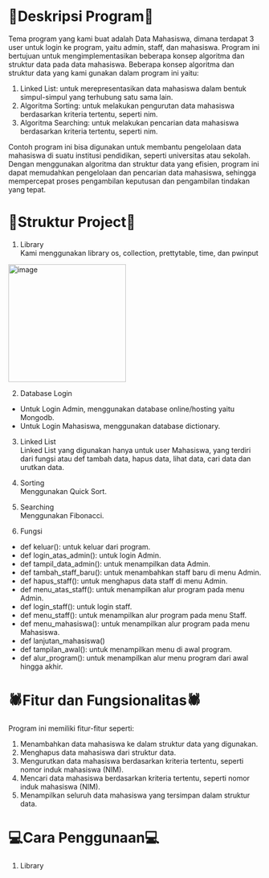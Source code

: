 # 💖Deskripsi Program💖
Tema program yang kami buat adalah Data Mahasiswa, dimana terdapat 3 user untuk login ke program, yaitu admin, staff, dan mahasiswa. Program ini bertujuan untuk mengimplementasikan beberapa konsep algoritma dan struktur data pada data mahasiswa. Beberapa konsep algoritma dan struktur data yang kami gunakan dalam program ini yaitu:
1. Linked List: untuk merepresentasikan data mahasiswa dalam bentuk simpul-simpul yang terhubung satu sama lain.
2. Algoritma Sorting: untuk melakukan pengurutan data mahasiswa berdasarkan kriteria tertentu, seperti nim.
3. Algoritma Searching: untuk melakukan pencarian data mahasiswa berdasarkan kriteria tertentu, seperti nim.

Contoh program ini bisa digunakan untuk membantu pengelolaan data mahasiswa di suatu institusi pendidikan, seperti universitas atau sekolah. Dengan menggunakan algoritma dan struktur data yang efisien, program ini dapat memudahkan pengelolaan dan pencarian data mahasiswa, sehingga mempercepat proses pengambilan keputusan dan pengambilan tindakan yang tepat.


# 🦋Struktur Project🦋
1. Library\
  Kami menggunakan library os, collection, prettytable, time, dan pwinput
  <img width="234" alt="image" src="https://user-images.githubusercontent.com/122151428/235304238-626506f9-419e-4c54-9221-db7734db7ff8.png">

  
2. Database Login
  - Untuk Login Admin, menggunakan database online/hosting yaitu Mongodb.
  - Untuk Login Mahasiswa, menggunakan database dictionary.

3. Linked List\
  Linked List yang digunakan hanya untuk user Mahasiswa, yang terdiri dari fungsi atau def tambah data, hapus data, lihat data, cari data dan urutkan data.

4. Sorting <br/>
  Menggunakan Quick Sort.

5. Searching\
  Menggunakan Fibonacci.

6. Fungsi
  - def keluar(): untuk keluar dari program.
  - def login_atas_admin(): untuk login Admin.
  - def tampil_data_admin(): untuk menampilkan data Admin.
  - def tambah_staff_baru(): untuk menambahkan staff baru di menu Admin.
  - def hapus_staff(): untuk menghapus data staff di menu Admin.
  - def menu_atas_staff(): untuk menampilkan alur program pada menu Admin.
  - def login_staff(): untuk login staff.
  - def menu_staff():  untuk menampilkan alur program pada menu Staff.
  - def menu_mahasiswa(): untuk menampilkan alur program pada menu Mahasiswa.
  - def lanjutan_mahasiswa()
  - def tampilan_awal(): untuk menampilkan menu di awal program.
  - def alur_program(): untuk menampilkan alur menu program dari awal hingga akhir.

# 🕷️Fitur dan Fungsionalitas🕷️
Program ini memiliki fitur-fitur seperti:
1. Menambahkan data mahasiswa ke dalam struktur data yang digunakan.
2. Menghapus data mahasiswa dari struktur data.
3. Mengurutkan data mahasiswa berdasarkan kriteria tertentu, seperti nomor induk mahasiswa (NIM).
4. Mencari data mahasiswa berdasarkan kriteria tertentu, seperti nomor induk mahasiswa (NIM).
5. Menampilkan seluruh data mahasiswa yang tersimpan dalam struktur data.

# 💻Cara Penggunaan💻

1. Library
